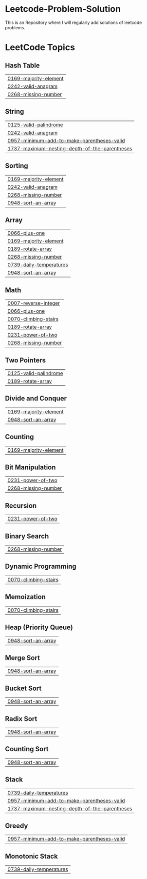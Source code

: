 # Leetcode-Problem-Solution
This is an Repository where I will regularly add solutions of leetcode problems.

<!---LeetCode Topics Start-->
# LeetCode Topics
## Hash Table
|  |
| ------- |
| [0169-majority-element](https://github.com/ronitsingh12/Leetcode-Problem-Solution/tree/master/0169-majority-element) |
| [0242-valid-anagram](https://github.com/ronitsingh12/Leetcode-Problem-Solution/tree/master/0242-valid-anagram) |
| [0268-missing-number](https://github.com/ronitsingh12/Leetcode-Problem-Solution/tree/master/0268-missing-number) |
## String
|  |
| ------- |
| [0125-valid-palindrome](https://github.com/ronitsingh12/Leetcode-Problem-Solution/tree/master/0125-valid-palindrome) |
| [0242-valid-anagram](https://github.com/ronitsingh12/Leetcode-Problem-Solution/tree/master/0242-valid-anagram) |
| [0957-minimum-add-to-make-parentheses-valid](https://github.com/ronitsingh12/Leetcode-Problem-Solution/tree/master/0957-minimum-add-to-make-parentheses-valid) |
| [1737-maximum-nesting-depth-of-the-parentheses](https://github.com/ronitsingh12/Leetcode-Problem-Solution/tree/master/1737-maximum-nesting-depth-of-the-parentheses) |
## Sorting
|  |
| ------- |
| [0169-majority-element](https://github.com/ronitsingh12/Leetcode-Problem-Solution/tree/master/0169-majority-element) |
| [0242-valid-anagram](https://github.com/ronitsingh12/Leetcode-Problem-Solution/tree/master/0242-valid-anagram) |
| [0268-missing-number](https://github.com/ronitsingh12/Leetcode-Problem-Solution/tree/master/0268-missing-number) |
| [0948-sort-an-array](https://github.com/ronitsingh12/Leetcode-Problem-Solution/tree/master/0948-sort-an-array) |
## Array
|  |
| ------- |
| [0066-plus-one](https://github.com/ronitsingh12/Leetcode-Problem-Solution/tree/master/0066-plus-one) |
| [0169-majority-element](https://github.com/ronitsingh12/Leetcode-Problem-Solution/tree/master/0169-majority-element) |
| [0189-rotate-array](https://github.com/ronitsingh12/Leetcode-Problem-Solution/tree/master/0189-rotate-array) |
| [0268-missing-number](https://github.com/ronitsingh12/Leetcode-Problem-Solution/tree/master/0268-missing-number) |
| [0739-daily-temperatures](https://github.com/ronitsingh12/Leetcode-Problem-Solution/tree/master/0739-daily-temperatures) |
| [0948-sort-an-array](https://github.com/ronitsingh12/Leetcode-Problem-Solution/tree/master/0948-sort-an-array) |
## Math
|  |
| ------- |
| [0007-reverse-integer](https://github.com/ronitsingh12/Leetcode-Problem-Solution/tree/master/0007-reverse-integer) |
| [0066-plus-one](https://github.com/ronitsingh12/Leetcode-Problem-Solution/tree/master/0066-plus-one) |
| [0070-climbing-stairs](https://github.com/ronitsingh12/Leetcode-Problem-Solution/tree/master/0070-climbing-stairs) |
| [0189-rotate-array](https://github.com/ronitsingh12/Leetcode-Problem-Solution/tree/master/0189-rotate-array) |
| [0231-power-of-two](https://github.com/ronitsingh12/Leetcode-Problem-Solution/tree/master/0231-power-of-two) |
| [0268-missing-number](https://github.com/ronitsingh12/Leetcode-Problem-Solution/tree/master/0268-missing-number) |
## Two Pointers
|  |
| ------- |
| [0125-valid-palindrome](https://github.com/ronitsingh12/Leetcode-Problem-Solution/tree/master/0125-valid-palindrome) |
| [0189-rotate-array](https://github.com/ronitsingh12/Leetcode-Problem-Solution/tree/master/0189-rotate-array) |
## Divide and Conquer
|  |
| ------- |
| [0169-majority-element](https://github.com/ronitsingh12/Leetcode-Problem-Solution/tree/master/0169-majority-element) |
| [0948-sort-an-array](https://github.com/ronitsingh12/Leetcode-Problem-Solution/tree/master/0948-sort-an-array) |
## Counting
|  |
| ------- |
| [0169-majority-element](https://github.com/ronitsingh12/Leetcode-Problem-Solution/tree/master/0169-majority-element) |
## Bit Manipulation
|  |
| ------- |
| [0231-power-of-two](https://github.com/ronitsingh12/Leetcode-Problem-Solution/tree/master/0231-power-of-two) |
| [0268-missing-number](https://github.com/ronitsingh12/Leetcode-Problem-Solution/tree/master/0268-missing-number) |
## Recursion
|  |
| ------- |
| [0231-power-of-two](https://github.com/ronitsingh12/Leetcode-Problem-Solution/tree/master/0231-power-of-two) |
## Binary Search
|  |
| ------- |
| [0268-missing-number](https://github.com/ronitsingh12/Leetcode-Problem-Solution/tree/master/0268-missing-number) |
## Dynamic Programming
|  |
| ------- |
| [0070-climbing-stairs](https://github.com/ronitsingh12/Leetcode-Problem-Solution/tree/master/0070-climbing-stairs) |
## Memoization
|  |
| ------- |
| [0070-climbing-stairs](https://github.com/ronitsingh12/Leetcode-Problem-Solution/tree/master/0070-climbing-stairs) |
## Heap (Priority Queue)
|  |
| ------- |
| [0948-sort-an-array](https://github.com/ronitsingh12/Leetcode-Problem-Solution/tree/master/0948-sort-an-array) |
## Merge Sort
|  |
| ------- |
| [0948-sort-an-array](https://github.com/ronitsingh12/Leetcode-Problem-Solution/tree/master/0948-sort-an-array) |
## Bucket Sort
|  |
| ------- |
| [0948-sort-an-array](https://github.com/ronitsingh12/Leetcode-Problem-Solution/tree/master/0948-sort-an-array) |
## Radix Sort
|  |
| ------- |
| [0948-sort-an-array](https://github.com/ronitsingh12/Leetcode-Problem-Solution/tree/master/0948-sort-an-array) |
## Counting Sort
|  |
| ------- |
| [0948-sort-an-array](https://github.com/ronitsingh12/Leetcode-Problem-Solution/tree/master/0948-sort-an-array) |
## Stack
|  |
| ------- |
| [0739-daily-temperatures](https://github.com/ronitsingh12/Leetcode-Problem-Solution/tree/master/0739-daily-temperatures) |
| [0957-minimum-add-to-make-parentheses-valid](https://github.com/ronitsingh12/Leetcode-Problem-Solution/tree/master/0957-minimum-add-to-make-parentheses-valid) |
| [1737-maximum-nesting-depth-of-the-parentheses](https://github.com/ronitsingh12/Leetcode-Problem-Solution/tree/master/1737-maximum-nesting-depth-of-the-parentheses) |
## Greedy
|  |
| ------- |
| [0957-minimum-add-to-make-parentheses-valid](https://github.com/ronitsingh12/Leetcode-Problem-Solution/tree/master/0957-minimum-add-to-make-parentheses-valid) |
## Monotonic Stack
|  |
| ------- |
| [0739-daily-temperatures](https://github.com/ronitsingh12/Leetcode-Problem-Solution/tree/master/0739-daily-temperatures) |
<!---LeetCode Topics End-->